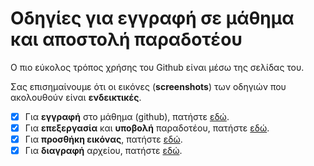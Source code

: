 # Οδηγίες για εγγραφή σε μάθημα και αποστολή παραδοτέου

Ο πιο εύκολος τρόπος χρήσης του Github είναι μέσω της σελίδας του.

Σας επισημαίνουμε ότι οι εικόνες (**screenshots**) των οδηγιών που ακολουθούν είναι **ενδεικτικές**.

- [x] Για **εγγραφή** στο μάθημα (github), πατήστε [εδώ](https://github.com/courses-ionio/register/blob/master/registration.md).
- [x] Για **επεξεργασία** και **υποβολή** παραδοτέου, πατήστε [εδώ](https://github.com/courses-ionio/register/blob/master/productsubmit.md).
- [x] Για **προσθήκη εικόνας**, πατήστε [εδώ](https://github.com/courses-ionio/register/blob/master/insertimage.md).
- [x] Για **διαγραφή** αρχείου, πατήστε [εδώ](https://github.com/courses-ionio/register/blob/master/delete.md).
